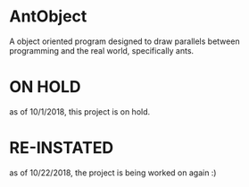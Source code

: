 # AntObject
A object oriented program designed to draw parallels between programming and the real world, specifically ants.

# ON HOLD 
as of 10/1/2018, this project is on hold.

# RE-INSTATED
as of 10/22/2018, the project is being worked on again :)

